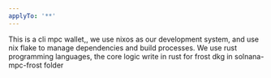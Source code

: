 ```yaml
---
applyTo: '**'
---
```

This is a cli mpc wallet,, we use nixos as our development system, and use nix flake to manage dependencies and build processes. We use rust programming languages, the core logic write in rust for frost dkg in solnana-mpc-frost folder